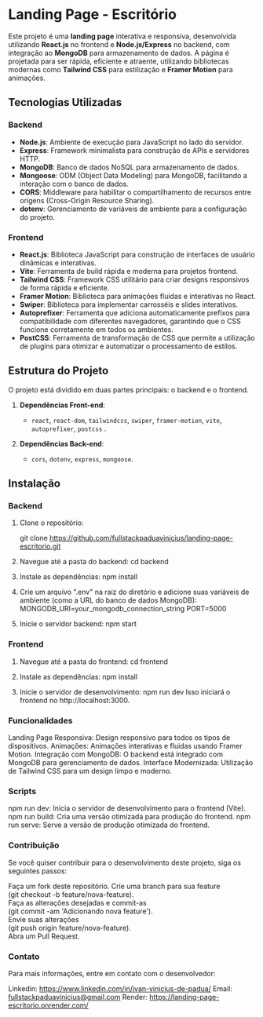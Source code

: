 
# Landing Page - Escritório

Este projeto é uma **landing page** interativa e responsiva, desenvolvida utilizando **React.js** no frontend e **Node.js/Express** no backend, com integração ao **MongoDB** para armazenamento de dados. A página é projetada para ser rápida, eficiente e atraente, utilizando bibliotecas modernas como **Tailwind CSS** para estilização e **Framer Motion** para animações.

## Tecnologias Utilizadas

### Backend

- **Node.js**: Ambiente de execução para JavaScript no lado do servidor.
- **Express**: Framework minimalista para construção de APIs e servidores HTTP.
- **MongoDB**: Banco de dados NoSQL para armazenamento de dados.
- **Mongoose**: ODM (Object Data Modeling) para MongoDB, facilitando a interação com o banco de dados.
- **CORS**: Middleware para habilitar o compartilhamento de recursos entre origens (Cross-Origin Resource Sharing).
- **dotenv**: Gerenciamento de variáveis de ambiente para a configuração do projeto.

### Frontend

- **React.js**: Biblioteca JavaScript para construção de interfaces de usuário dinâmicas e interativas.
- **Vite**: Ferramenta de build rápida e moderna para projetos frontend.
- **Tailwind CSS**: Framework CSS utilitário para criar designs responsivos de forma rápida e eficiente.
- **Framer Motion**: Biblioteca para animações fluidas e interativas no React.
- **Swiper**: Biblioteca para implementar carrosséis e slides interativos.
- **Autoprefixer**: Ferramenta que adiciona automaticamente prefixos para compatibilidade com diferentes navegadores, garantindo que o CSS funcione corretamente em todos os ambientes.
- **PostCSS**: Ferramenta de transformação de CSS que permite a utilização de plugins para otimizar e automatizar o processamento de estilos.
## Estrutura do Projeto

O projeto está dividido em duas partes principais: o backend e o frontend.


1. **Dependências Front-end**:
   - `react`, `react-dom`, `tailwindcss`, `swiper`, `framer-motion`, `vite`, `autoprefixer`, `postcss` .

2. **Dependências Back-end**:
    - `cors`, `dotenv`, `express`, `mongoose`.

## Instalação

### Backend

1. Clone o repositório:

   git clone https://github.com/fullstackpaduavinicius/landing-page-escritorio.git

2. Navegue até a pasta do backend:
   cd backend
   
3. Instale as dependências:
   npm install

4. Crie um arquivo ".env" na raiz do diretório e adicione suas variáveis de ambiente (como a URL do banco de dados MongoDB):
   MONGODB_URI=your_mongodb_connection_string
   PORT=5000

5. Inicie o servidor backend:
   npm start 

### Frontend

1. Navegue até a pasta do frontend:
   cd frontend

2. Instale as dependências:
   npm install

3. Inicie o servidor de desenvolvimento:
   npm run dev
Isso iniciará o frontend no http://localhost:3000.


### Funcionalidades
Landing Page Responsiva: Design responsivo para todos os tipos de dispositivos.
Animações: Animações interativas e fluidas usando Framer Motion.
Integração com MongoDB: O backend está integrado com MongoDB para gerenciamento de dados.
Interface Modernizada: Utilização de Tailwind CSS para um design limpo e moderno.

### Scripts
npm run dev: Inicia o servidor de desenvolvimento para o frontend (Vite).
npm run build: Cria uma versão otimizada para produção do frontend.
npm run serve: Serve a versão de produção otimizada do frontend.

### Contribuição
Se você quiser contribuir para o desenvolvimento deste projeto, siga os seguintes passos:

Faça um fork deste repositório.
Crie uma branch para sua feature <br/> (git checkout -b feature/nova-feature). <br/>
Faça as alterações desejadas e commit-as <br/> (git commit -am 'Adicionando nova feature').<br/>
Envie suas alterações<br/> (git push origin feature/nova-feature).<br/>
Abra um Pull Request. 


### Contato
Para mais informações, entre em contato com o desenvolvedor:

Linkedin: https://www.linkedin.com/in/ivan-vinicius-de-padua/
Email: fullstackpaduavinicius@gmail.com
Render: https://landing-page-escritorio.onrender.com/
